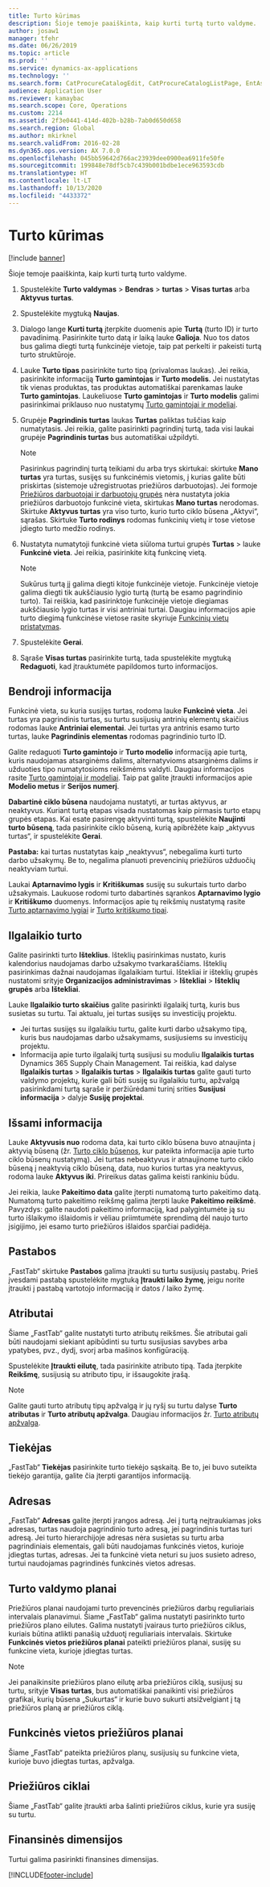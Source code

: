 ```yaml
---
title: Turto kūrimas
description: Šioje temoje paaiškinta, kaip kurti turtą turto valdyme.
author: josaw1
manager: tfehr
ms.date: 06/26/2019
ms.topic: article
ms.prod: ''
ms.service: dynamics-ax-applications
ms.technology: ''
ms.search.form: CatProcureCatalogEdit, CatProcureCatalogListPage, EntAssetObjectTableCopyStructure, EntAssetObjectTableCreate
audience: Application User
ms.reviewer: kamaybac
ms.search.scope: Core, Operations
ms.custom: 2214
ms.assetid: 2f3e0441-414d-402b-b28b-7ab0d650d658
ms.search.region: Global
ms.author: mkirknel
ms.search.validFrom: 2016-02-28
ms.dyn365.ops.version: AX 7.0.0
ms.openlocfilehash: 045bb59642d766ac23939dee0900ea6911fe50fe
ms.sourcegitcommit: 199848e78df5cb7c439b001bdbe1ece963593cdb
ms.translationtype: HT
ms.contentlocale: lt-LT
ms.lasthandoff: 10/13/2020
ms.locfileid: "4433372"
---
```

# <a name="create-an-asset"></a>Turto kūrimas

[!include [banner](../../includes/banner.md)]

 

Šioje temoje paaiškinta, kaip kurti turtą turto valdyme.

1. Spustelėkite **Turto valdymas** > **Bendras** > **turtas** > **Visas turtas** arba **Aktyvus turtas**.
2. Spustelėkite mygtuką **Naujas**.
3. Dialogo lange **Kurti turtą** įterpkite duomenis apie **Turtą** (turto ID) ir turto pavadinimą. Pasirinkite turto datą ir laiką lauke **Galioja**. Nuo tos datos bus galima diegti turtą funkcinėje vietoje, taip pat perkelti ir pakeisti turtą turto struktūroje.
4. Lauke **Turto tipas** pasirinkite turto tipą (privalomas laukas). Jei reikia, pasirinkite informaciją **Turto gamintojas** ir **Turto modelis**. Jei nustatytas tik vienas produktas, tas produktas automatiškai parenkamas lauke **Turto gamintojas**. Laukeliuose **Turto gamintojas** ir **Turto modelis** galimi pasirinkimai priklauso nuo nustatymų [Turto gamintojai ir modeliai](../setup-for-objects/product-and-model.md).
5. Grupėje **Pagrindinis turtas** laukas **Turtas** paliktas tuščias kaip numatytasis. Jei reikia, galite pasirinkti pagrindinį turtą, tada visi laukai grupėje **Pagrindinis turtas** bus automatiškai užpildyti.
    >[!NOTE]  
    >Pasirinkus pagrindinį turtą teikiami du arba trys skirtukai: skirtuke **Mano turtas** yra turtas, susijęs su funkcinėmis vietomis, į kurias galite būti priskirtas (sistemoje užregistruotas priežiūros darbuotojas). Jei formoje [Priežiūros darbuotojai ir darbuotojų grupės](../setup-for-objects/workers-and-worker-groups.md) nėra nustatyta jokia priežiūros darbuotojo funkcinė vieta, skirtukas **Mano turtas** nerodomas. Skirtuke **Aktyvus turtas** yra viso turto, kurio turto ciklo būsena „Aktyvi“, sąrašas. Skirtuke **Turto rodinys** rodomas funkcinių vietų ir tose vietose įdiegto turto medžio rodinys.

6. Nustatyta numatytoji funkcinė vieta siūloma turtui grupės **Turtas** > lauke **Funkcinė vieta**. Jei reikia, pasirinkite kitą funkcinę vietą.

    >[!NOTE]
    >Sukūrus turtą jį galima diegti kitoje funkcinėje vietoje. Funkcinėje vietoje galima diegti tik aukščiausio lygio turtą (turtą be esamo pagrindinio turto). Tai reiškia, kad pasirinktoje funkcinėje vietoje diegiamas aukščiausio lygio turtas ir visi antriniai turtai. Daugiau informacijos apie turto diegimą funkcinėse vietose rasite skyriuje [Funkcinių vietų pristatymas](../functional-locations/introduction-to-functional-locations.md).

7. Spustelėkite **Gerai**.
8. Sąraše **Visas turtas** pasirinkite turtą, tada spustelėkite mygtuką **Redaguoti**, kad įtrauktumėte papildomos turto informacijos.

## <a name="general-information"></a>Bendroji informacija

Funkcinė vieta, su kuria susijęs turtas, rodoma lauke **Funkcinė vieta**. Jei turtas yra pagrindinis turtas, su turtu susijusių antrinių elementų skaičius rodomas lauke **Antriniai elementai**. Jei turtas yra antrinis esamo turto turtas, lauke **Pagrindinis elementas** rodomas pagrindinio turto ID.

Galite redaguoti **Turto gamintojo** ir **Turto modelio** informaciją apie turtą, kuris naudojamas atsarginėms dalims, alternatyvioms atsarginėms dalims ir užduoties tipo numatytosioms reikšmėms valdyti. Daugiau informacijos rasite [Turto gamintojai ir modeliai](../setup-for-objects/product-and-model.md). Taip pat galite įtraukti informacijos apie **Modelio metus** ir **Serijos numerį**.

**Dabartinė ciklo būsena** naudojama nustatyti, ar turtas aktyvus, ar neaktyvus. Kuriant turtą etapas visada nustatomas kaip pirmasis turto etapų grupės etapas. Kai esate pasirengę aktyvinti turtą, spustelėkite **Naujinti turto būseną**, tada pasirinkite ciklo būseną, kurią apibrėžėte kaip „aktyvus turtas“, ir spustelėkite **Gerai**.

**Pastaba:** kai turtas nustatytas kaip „neaktyvus“, nebegalima kurti turto darbo užsakymų. Be to, negalima planuoti prevencinių priežiūros užduočių neaktyviam turtui.

Laukai **Aptarnavimo lygis** ir **Kritiškumas** susiję su sukurtais turto darbo užsakymais. Laukuose rodomi turto dabartinės sąrankos **Aptarnavimo lygio** ir **Kritiškumo** duomenys. Informacijos apie tų reikšmių nustatymą rasite [Turto aptarnavimo lygiai](../setup-for-objects/object-priorities.md) ir [Turto kritiškumo tipai](../setup-for-objects/object-criticalities.md).

## <a name="asset"></a>Ilgalaikio turto

Galite pasirinkti turto **Išteklius**. Išteklių pasirinkimas nustato, kuris kalendorius naudojamas darbo užsakymo tvarkaraščiams. Išteklių pasirinkimas dažnai naudojamas ilgalaikiam turtui. Ištekliai ir išteklių grupės nustatomi srityje **Organizacijos administravimas** > **Ištekliai** > **Išteklių grupės** arba **Ištekliai**.

Lauke **Ilgalaikio turto skaičius** galite pasirinkti ilgalaikį turtą, kuris bus susietas su turtu. Tai aktualu, jei turtas susijęs su investicijų projektu.

- Jei turtas susijęs su ilgalaikiu turtu, galite kurti darbo užsakymo tipą, kuris bus naudojamas darbo užsakymams, susijusiems su investicijų projektu. 
- Informacija apie turto ilgalaikį turtą susijusi su moduliu **Ilgalaikis turtas** Dynamics 365 Supply Chain Management. Tai reiškia, kad dalyse **Ilgalaikis turtas** > **Ilgalaikis turtas** > **Ilgalaikis turtas** galite gauti turto valdymo projektų, kurie gali būti susiję su ilgalaikiu turtu, apžvalgą pasirinkdami turtą sąraše ir peržiūrėdami turinį srities **Susijusi informacija** > dalyje **Susiję projektai**.


## <a name="details"></a>Išsami informacija

Lauke **Aktyvusis nuo** rodoma data, kai turto ciklo būsena buvo atnaujinta į aktyvią būseną (žr. [Turto ciklo būsenos](../setup-for-objects/object-stages.md), kur pateikta informacija apie turto ciklo būsenų nustatymą). Jei turtas nebeaktyvus ir atnaujinome turto ciklo būseną į neaktyvią ciklo būseną, data, nuo kurios turtas yra neaktyvus, rodoma lauke **Aktyvus iki**. Prireikus datas galima keisti rankiniu būdu.

Jei reikia, lauke **Pakeitimo data** galite įterpti numatomą turto pakeitimo datą. Numatomą turto pakeitimo reikšmę galima įterpti lauke **Pakeitimo reikšmė**. Pavyzdys: galite naudoti pakeitimo informaciją, kad palygintumėte ją su turto išlaikymo išlaidomis ir vėliau priimtumėte sprendimą dėl naujo turto įsigijimo, jei esamo turto priežiūros išlaidos sparčiai padidėja.

## <a name="notes"></a>Pastabos

„FastTab“ skirtuke **Pastabos** galima įtraukti su turtu susijusių pastabų. Prieš įvesdami pastabą spustelėkite mygtuką **Įtraukti laiko žymę**, jeigu norite įtraukti į pastabą vartotojo informaciją ir datos / laiko žymę.

## <a name="attributes"></a>Atributai

Šiame „FastTab“ galite nustatyti turto atributų reikšmes. Šie atributai gali būti naudojami siekiant apibūdinti su turtu susijusias savybes arba ypatybes, pvz., dydį, svorį arba mašinos konfigūraciją.

Spustelėkite **Įtraukti eilutę**, tada pasirinkite atributo tipą. Tada įterpkite **Reikšmę**, susijusią su atributo tipu, ir išsaugokite įrašą.

>[!NOTE] 
>Galite gauti turto atributų tipų apžvalgą ir jų ryšį su turtu dalyse **Turto atributas** ir **Turto atributų apžvalga**. Daugiau informacijos žr. [Turto atributų apžvalga](../objects/object-specification-overview.md).

## <a name="vendor"></a>Tiekėjas

„FastTab“ **Tiekėjas** pasirinkite turto tiekėjo sąskaitą. Be to, jei buvo suteikta tiekėjo garantija, galite čia įterpti garantijos informaciją.

## <a name="address"></a>Adresas 

„FastTab“ **Adresas** galite įterpti įrangos adresą. Jei į turtą neįtraukiamas joks adresas, turtas naudoja pagrindinio turto adresą, jei pagrindinis turtas turi adresą. Jei turto hierarchijoje adresas nėra susietas su turtu arba pagrindiniais elementais, gali būti naudojamas funkcinės vietos, kurioje įdiegtas turtas, adresas. Jei ta funkcinė vieta neturi su juos susieto adreso, turtui naudojamas pagrindinės funkcinės vietos adresas.

## <a name="asset-management-plans"></a>Turto valdymo planai

Priežiūros planai naudojami turto prevencinės priežiūros darbų reguliariais intervalais planavimui. Šiame „FastTab“ galima nustatyti pasirinkto turto priežiūros plano eilutes. Galima nustatyti įvairaus turto priežiūros ciklus, kuriais būtina atlikti panašią užduotį reguliariais intervalais. Skirtuke **Funkcinės vietos priežiūros planai** pateikti priežiūros planai, susiję su funkcine vieta, kurioje įdiegtas turtas.

>[!NOTE]
>Jei panaikinsite priežiūros plano eilutę arba priežiūros ciklą, susijusį su turtu, srityje **Visas turtas**, bus automatiškai panaikinti visi priežiūros grafikai, kurių būsena „Sukurtas“ ir kurie buvo sukurti atsižvelgiant į tą priežiūros planą ar priežiūros ciklą.

## <a name="functional-location-maintenance-plans"></a>Funkcinės vietos priežiūros planai

Šiame „FastTab“ pateikta priežiūros planų, susijusių su funkcine vieta, kurioje buvo įdiegtas turtas, apžvalga.

## <a name="maintenance-rounds"></a>Priežiūros ciklai

Šiame „FastTab“ galite įtraukti arba šalinti priežiūros ciklus, kurie yra susiję su turtu.

## <a name="financial-dimensions"></a>Finansinės dimensijos

Turtui galima pasirinkti finansines dimensijas.


[!INCLUDE[footer-include](../../../includes/footer-banner.md)]